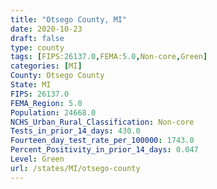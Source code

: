 ```yaml
---
title: "Otsego County, MI"
date: 2020-10-23
draft: false
type: county
tags: [FIPS:26137.0,FEMA:5.0,Non-core,Green]
categories: [MI]
County: Otsego County
State: MI
FIPS: 26137.0
FEMA_Region: 5.0
Population: 24668.0
NCHS_Urban_Rural_Classification: Non-core
Tests_in_prior_14_days: 430.0
Fourteen_day_test_rate_per_100000: 1743.0
Percent_Positivity_in_prior_14_days: 0.047
Level: Green
url: /states/MI/otsego-county
---
```



